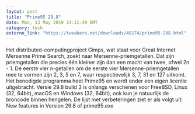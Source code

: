 ```yaml
---
layout: post
title: "Prime95 29.8"
date: Mon, 13 May 2019 14:11:49 GMT
category: tech
externe_link: "https://tweakers.net/downloads/48174/prime95-298.html"
---
```


Het distributed-computingproject Gimps, wat staat voor Great Internet Mersenne Prime Search, zoekt naar Mersenne-priemgetallen. Dat zijn priemgetallen die precies één kleiner zijn dan een macht van twee, ofwel 2n - 1. De eerste vier n-getallen om de eerste vier Mersenne-priemgetallen mee te vormen zijn 2, 3, 5 en 7, waar respectievelijk 3, 7, 31 en 127 uitkomt. Het benodigde programma heet Prime95 en wordt onder een eigen licentie uitgebracht. Versie 29.8 build 3 is onlangs verschenen voor FreeBSD, Linux (32, 64bit), macOS en Windows (32, 64bit), ook kun je natuurlijk de broncode binnen hengelen. De lijst met verbeteringen ziet er als volgt uit: New features in Version 29.8 of prime95.exe<img src="http://feeds.feedburner.com/~r/tweakers/mixed/~4/yhBR9uDA6hw" height="1" width="1" alt=""/>
